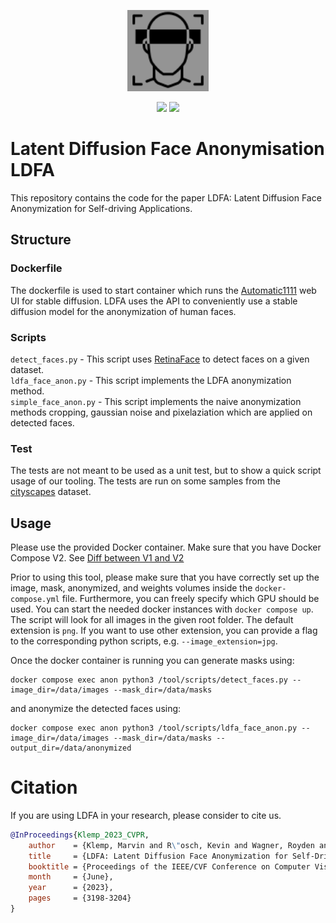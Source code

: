 <p align="center">
    <img src="https://raw.githubusercontent.com/KIT-MRT/latent_diffusion_face_anonymization/pages/docs/static/images/favicon.svg?sanitize=true"
        height="130">
</p>

<p align="center">
    <a> <img src="https://img.shields.io/badge/Project%20page-green?style=flat&link=https%3A%2F%2Fkit-mrt.github.io%2Flatent_diffusion_face_anonymization%2F"/></a>
    <a> <img src="https://img.shields.io/badge/Paper-CVPRW23-1c75b8?style=flat&link=https%3A%2F%2Fopenaccess.thecvf.com%2Fcontent%2FCVPR2023W%2FE2EAD%2Fhtml%2FKlemp_LDFA_Latent_Diffusion_Face_Anonymization_for_Self-Driving_Applications_CVPRW_2023_paper.html"/></a>
</p>






# Latent Diffusion Face Anonymisation LDFA
This repository contains the code for the paper LDFA: Latent Diffusion Face Anonymization for Self-driving Applications.

## Structure
### Dockerfile
The dockerfile is used to start container which runs the [Automatic1111](https://github.com/AUTOMATIC1111/stable-diffusion-webui) web UI for stable diffusion. LDFA uses the API to conveniently use a stable diffusion model for the anonymization of human faces.

### Scripts
`detect_faces.py` - This script uses [RetinaFace](https://github.com/serengil/retinaface) to detect faces on a given dataset.  
`ldfa_face_anon.py` - This script implements the LDFA anonymization method.  
`simple_face_anon.py` - This script implements the naive anonymization methods cropping, gaussian noise and pixelaziation which are applied on detected faces. 

### Test
The tests are not meant to be used as a unit test, but to show a quick script usage of our tooling. The tests are run on some samples from the [cityscapes](https://www.cityscapes-dataset.com/) dataset.
## Usage
Please use the provided Docker container. Make sure that you have Docker Compose V2. See [Diff between V1 and V2](https://docs.docker.com/compose/migrate/#what-are-the-functional-differences-between-compose-v1-and-compose-v2)

Prior to using this tool, please make sure that you have correctly set up the image, mask, anonymized, and weights volumes inside the `docker-compose.yml` file. 
Furthermore, you can freely specify which GPU should be used.
You can start the needed docker instances with `docker compose up`.
The script will look for all images in the given root folder. The default extension is `png`. If you want to use other extension, you can provide a flag to the corresponding python scripts, e.g. `--image_extension=jpg`.

Once the docker container is running you can generate masks using:
```shell
docker compose exec anon python3 /tool/scripts/detect_faces.py --image_dir=/data/images --mask_dir=/data/masks
```

and anonymize the detected faces using:

```shell
docker compose exec anon python3 /tool/scripts/ldfa_face_anon.py --image_dir=/data/images --mask_dir=/data/masks --output_dir=/data/anonymized
```

# Citation

If you are using LDFA in your research, please consider to cite us.

```bibtex
@InProceedings{Klemp_2023_CVPR,
    author    = {Klemp, Marvin and R\"osch, Kevin and Wagner, Royden and Quehl, Jannik and Lauer, Martin},
    title     = {LDFA: Latent Diffusion Face Anonymization for Self-Driving Applications},
    booktitle = {Proceedings of the IEEE/CVF Conference on Computer Vision and Pattern Recognition (CVPR) Workshops},
    month     = {June},
    year      = {2023},
    pages     = {3198-3204}
}
```
